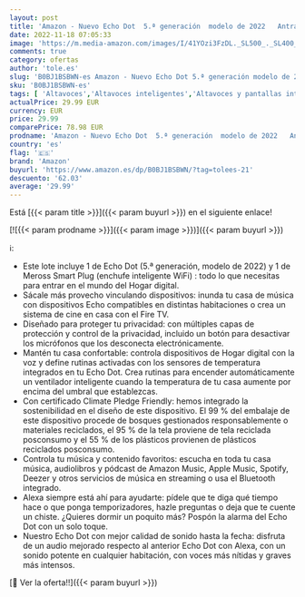```yaml
---
layout: post
title: 'Amazon - Nuevo Echo Dot  5.ª generación  modelo de 2022   Antracita + Meross Smart Plug  enchufe inteligente WiFi   compatible con Alexa - Kit de inicio de Hogar digital'
date: 2022-11-18 07:05:33
image: 'https://m.media-amazon.com/images/I/41YOzi3FzDL._SL500_._SL400_.jpg'
comments: true
category: ofertas
author: 'tole.es'
slug: 'B0BJ1BSBWN-es Amazon - Nuevo Echo Dot 5.ª generación modelo de 2022...'
sku: 'B0BJ1BSBWN-es'
tags: [ 'Altavoces','Altavoces inteligentes','Altavoces y pantallas inteligentes Echo','Dispositivos Amazon','Dispositivos Amazon y Accesorios','Electrónica','Equipos de audio y Hi-Fi','Paquetes de dispositivos','alexa','amazon','enchufe','inteligente','🇪🇸', ]
actualPrice: 29.99 EUR
currency: EUR
price: 29.99
comparePrice: 78.98 EUR
prodname: 'Amazon - Nuevo Echo Dot  5.ª generación  modelo de 2022   Antracita + Meross Smart Plug  enchufe inteligente WiFi   compatible con Alexa - Kit de inicio de Hogar digital'
country: 'es'
flag: '🇪🇸'
brand: 'Amazon'
buyurl: 'https://www.amazon.es/dp/B0BJ1BSBWN/?tag=tolees-21'
descuento: '62.03'
average: '29.99'
---
```


Está [{{< param title >}}]({{< param buyurl >}}) en el siguiente enlace!

[![{{< param prodname >}}]({{< param image >}})]({{< param buyurl >}})

ℹ️:

- Este lote incluye 1 de Echo Dot (5.ª generación, modelo de 2022) y 1 de Meross Smart Plug (enchufe inteligente WiFi) : todo lo que necesitas para entrar en el mundo del Hogar digital.
- Sácale más provecho vinculando dispositivos: inunda tu casa de música con dispositivos Echo compatibles en distintas habitaciones o crea un sistema de cine en casa con el Fire TV.
- Diseñado para proteger tu privacidad: con múltiples capas de protección y control de la privacidad, incluido un botón para desactivar los micrófonos que los desconecta electrónicamente.
- Mantén tu casa confortable: controla dispositivos de Hogar digital con la voz y define rutinas activadas con los sensores de temperatura integrados en tu Echo Dot. Crea rutinas para encender automáticamente un ventilador inteligente cuando la temperatura de tu casa aumente por encima del umbral que establezcas.
- Con certificado Climate Pledge Friendly: hemos integrado la sostenibilidad en el diseño de este dispositivo. El 99 % del embalaje de este dispositivo procede de bosques gestionados responsablemente o materiales reciclados, el 95 % de la tela proviene de tela reciclada posconsumo y el 55 % de los plásticos provienen de plásticos reciclados posconsumo.
- Controla tu música y contenido favoritos: escucha en toda tu casa música, audiolibros y pódcast de Amazon Music, Apple Music, Spotify, Deezer y otros servicios de música en streaming o usa el Bluetooth integrado.
- Alexa siempre está ahí para ayudarte: pídele que te diga qué tiempo hace o que ponga temporizadores, hazle preguntas o deja que te cuente un chiste. ¿Quieres dormir un poquito más? Pospón la alarma del Echo Dot con un solo toque.
- Nuestro Echo Dot con mejor calidad de sonido hasta la fecha: disfruta de un audio mejorado respecto al anterior Echo Dot con Alexa, con un sonido potente en cualquier habitación, con voces más nítidas y graves más intensos.

[🛒 Ver la oferta!!]({{< param buyurl >}})
